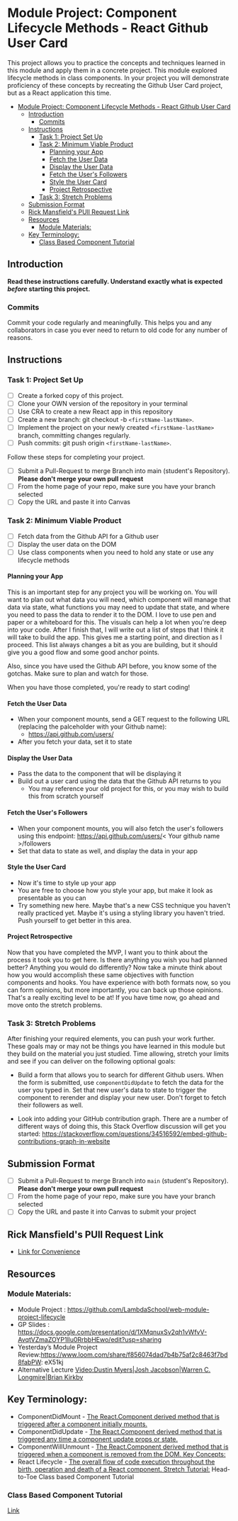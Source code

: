 # Module Project: Component Lifecycle Methods - React Github User Card

This project allows you to practice the concepts and techniques learned in this module and apply them in a concrete project. This module explored lifecycle methods in class components. In your project you will demonstrate proficiency of these concepts by recreating the Github User Card project, but as a React application this time.

- [Module Project: Component Lifecycle Methods - React Github User Card](#module-project-component-lifecycle-methods---react-github-user-card)
  - [Introduction](#introduction)
    - [Commits](#commits)
  - [Instructions](#instructions)
    - [Task 1: Project Set Up](#task-1-project-set-up)
    - [Task 2: Minimum Viable Product](#task-2-minimum-viable-product)
      - [Planning your App](#planning-your-app)
      - [Fetch the User Data](#fetch-the-user-data)
      - [Display the User Data](#display-the-user-data)
      - [Fetch the User's Followers](#fetch-the-users-followers)
      - [Style the User Card](#style-the-user-card)
      - [Project Retrospective](#project-retrospective)
    - [Task 3: Stretch Problems](#task-3-stretch-problems)
  - [Submission Format](#submission-format)
  - [Rick Mansfield's PUll Request Link](#rick-mansfields-pull-request-link)
  - [Resources](#resources)
    - [Module Materials:](#module-materials)
  - [Key Terminology:](#key-terminology)
    - [Class Based Component Tutorial](#class-based-component-tutorial)
## Introduction

**Read these instructions carefully. Understand exactly what is expected _before_ starting this project.**

### Commits

Commit your code regularly and meaningfully. This helps you and any collaborators in case you ever need to return to old code for any number of reasons.

## Instructions

### Task 1: Project Set Up

- [ ] Create a forked copy of this project.
- [ ] Clone your OWN version of the repository in your terminal
- [ ] Use CRA to create a new React app in this repository
- [ ] Create a new branch: git checkout -b `<firstName-lastName>`.
- [ ] Implement the project on your newly created `<firstName-lastName>` branch, committing changes regularly.
- [ ] Push commits: git push origin `<firstName-lastName>`.

Follow these steps for completing your project.

- [ ] Submit a Pull-Request to merge <firstName-lastName> Branch into main (student's Repository). **Please don't merge your own pull request**
- [ ] From the home page of your repo, make sure you have your branch selected
- [ ] Copy the URL and paste it into Canvas

### Task 2: Minimum Viable Product

- [ ] Fetch data from the Github API for a Github user
- [ ] Display the user data on the DOM
- [ ] Use class components when you need to hold any state or use any lifecycle methods

#### Planning your App

This is an important step for any project you will be working on. You will want to plan out what data you will need, which component will manage that data via state, what functions you may need to update that state, and where you need to pass the data to render it to the DOM. I love to use pen and paper or a whiteboard for this. The visuals can help a lot when you're deep into your code. After I finish that, I will write out a list of steps that I think it will take to build the app. This gives me a starting point, and direction as I proceed. This list always changes a bit as you are building, but it should give you a good flow and some good anchor points.

Also, since you have used the Github API before, you know some of the gotchas. Make sure to plan and watch for those.

When you have those completed, you're ready to start coding!

#### Fetch the User Data

- When your component mounts, send a GET request to the following URL (replacing the palceholder with your Github name):
  - https://api.github.com/users/<your name>
- After you fetch your data, set it to state

#### Display the User Data

- Pass the data to the component that will be displaying it
- Build out a user card using the data that the Github API returns to you
  - You may reference your old project for this, or you may wish to build this from scratch yourself

#### Fetch the User's Followers

- When your component mounts, you will also fetch the user's followers using this endpoint:
  https://api.github.com/users/< Your github name >/followers
- Set that data to state as well, and display the data in your app

#### Style the User Card

- Now it's time to style up your app
- You are free to choose how you style your app, but make it look as presentable as you can
- Try something new here. Maybe that's a new CSS technique you haven't really practiced yet. Maybe it's using a styling library you haven't tried. Push yourself to get better in this area.

#### Project Retrospective

Now that you have completed the MVP, I want you to think about the process it took you to get here. Is there anything you wish you had planned better? Anything you would do differently? Now take a minute think about how you would accomplish these same objectives with function components and hooks. You have experience with both formats now, so you can form opinions, but more importantly, you can back up those opinions. That's a really exciting level to be at! If you have time now, go ahead and move onto the stretch problems.

### Task 3: Stretch Problems

After finishing your required elements, you can push your work further. These goals may or may not be things you have learned in this module but they build on the material you just studied. Time allowing, stretch your limits and see if you can deliver on the following optional goals:

- Build a form that allows you to search for different Github users. When the form is submitted, use `componentDidUpdate` to fetch the data for the user you typed in. Set that new user's data to state to trigger the component to rerender and display your new user. Don't forget to fetch their followers as well.

- Look into adding your GitHub contribution graph. There are a number of different ways of doing this, this Stack Overflow discussion will get you started: https://stackoverflow.com/questions/34516592/embed-github-contributions-graph-in-website

## Submission Format

- [ ] Submit a Pull-Request to merge <firstName-lastName> Branch into `main` (student's Repository). **Please don't merge your own pull request**
- [ ] From the home page of your repo, make sure you have your branch selected
- [ ] Copy the URL and paste it into Canvas to submit your project

## Rick Mansfield's PUll Request Link
- [Link for Convenience](https://github.com/LambdaSchool/web-module-project-lifecycle/pull/91)


## Resources

### Module Materials:
- Module Project : https://github.com/LambdaSchool/web-module-project-lifecycle 
- GP Slides : https://docs.google.com/presentation/d/1XMqnuxSv2qh1vWfvV-AvqtVZmaZOYP1llu0RrbbHEwo/edit?usp=sharing 
- Yesterday’s Module Project Review:https://www.loom.com/share/f856074dad7b4b75af2c8463f7bd8fabPW: eX51kj
- Alternative Lecture [Video:Dustin Myers|Josh Jacobson|Warren C. Longmire|Brian Kirkby](https://youtu.be/YGPOda5hPm0)
## Key Terminology:
- ComponentDidMount - [The React.Component derived method that is triggered after a component initially mounts.](https://linguinecode.com/post/understanding-react-componentdidmount)
- ComponentDidUpdate - [The React.Component derived method that is triggered any time a component update props or state.](https://dev.to/cesareferrari/how-to-use-componentdidupdate-in-react-30en)
- ComponentWillUnmount - [The React.Component derived method that is triggered when a component is removed from the DOM.
Key Concepts:](https://learn.co/lessons/react-component-mounting-and-unmounting)
- React Lifecycle - [The overall flow of code execution throughout the birth, operation and death of a React component.
Stretch Tutorial:](https://medium.com/how-to-react/react-life-cycle-methods-with-examples-2bdb7465332b)
Head-to-Toe Class based Component Tutorial

### Class Based Component Tutorial
  [Link](https://medium.com/bb-tutorials-and-thoughts/react-understanding-component-lifecycle-methods-1aaa32b33047)